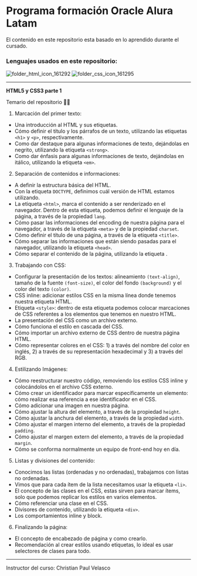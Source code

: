 # Programa formación Oracle Alura Latam
El contenido en este repositorio esta basado en lo aprendido durante el cursado.
### Lenguajes usados en este repositorio:

![folder_html_icon_161292](https://user-images.githubusercontent.com/54302061/210740978-009305c9-a826-482c-aecf-021e73b6666b.png)
![folder_css_icon_161295](https://user-images.githubusercontent.com/54302061/210741219-605a4888-68d2-496a-ac24-ae9b5c849741.png)

-----------

**HTML5 y CSS3 parte 1**

Temario del repositorio 👨‍💻

1. Marcación del primer texto:

- Una introducción al HTML y sus etiquetas. 
- Cómo definir el título y los párrafos de un texto, utilizando las etiquetas `<h1>` y `<p>`, respectivamente.
- Como dar destaque para algunas informaciones de texto, dejándolas en negrito, utilizando la etiqueta `<strong>`.
- Como dar énfasis para algunas informaciones de texto, dejándolas en itálico, utilizando la etiqueta `<em>`.


2. Separación de contenidos e informaciones:

- A definir la estructura básica del HTML.
- Con la etiqueta `DOCTYPE`, definimos cuál versión de HTML estamos utilizando. 
- La etiqueta `<html>`, marca el contenido a ser renderizado en el navegador. Dentro de esta etiqueta, podemos definir el lenguaje de la página, a través de la propiedad `lang`.
- Cómo pasar las informaciones del encoding de nuestra página para el navegador, a través de la etiqueta `<meta>` y de la propiedad `charset`.
- Cómo definir el título de una página, a través de la etiqueta `<title>`.
- Cómo separar las informaciones que están siendo pasadas para el navegador, utilizando la etiqueta `<head>`.
- Cómo separar el contenido de la página, utilizando la etiqueta <body>.


3. Trabajando con CSS:

- Configurar la presentación de los textos: alineamiento `(text-align)`, tamaño de la fuente `(font-size)`, el color del fondo `(background)` y el color del texto `(color)`. 
- CSS inline: adicionar estilos CSS en la misma línea donde tenemos nuestra etiqueta HTML.
- Etiqueta `<style>`: dentro de esta etiqueta podemos colocar marcaciones de CSS referentes a los elementos que tenemos en nuestro HTML.
- La presentación del CSS como un archivo externo.
- Cómo funciona el estilo en cascada del CSS.
- Cómo importar un archivo externo de CSS dentro de nuestra página HTML.
- Cómo representar colores en el CSS: 1) a través del nombre del color en inglés, 2) a través de su representación hexadecimal y 3) a través del RGB.


4. Estilizando Imágenes:

- Cómo reestructurar nuestro código, removiendo los estilos CSS inline y colocándolos en el archivo CSS externo.
- Cómo crear un identificador para marcar específicamente un elemento: cómo realizar esa referencia a ese identificador en el CSS.
- Cómo adicionar una imagen en nuestra página.
- Cómo ajustar la altura del elemento, a través de la propiedad `height`.
- Cómo ajustar la anchura del elemento, a través de la propiedad `width`.
- Cómo ajustar el margen interno del elemento, a través de la propiedad `padding`.
- Cómo ajustar el margen extern del elemento, a través de la propiedad `margin`.
- Cómo se conforma normalmente un equipo de front-end hoy en día.


5. Listas y divisiones del contenido:

- Conocimos las listas (ordenadas y no ordenadas), trabajamos con listas no ordenadas.
- Vimos que para cada ítem de la lista necesitamos usar la etiqueta `<li>`.
- El concepto de las clases en el CSS, estas sirven para marcar ítems, solo que podemos replicar los estilos en varios elementos. 
- Cómo referenciar una clase en el CSS.
- Divisores de contenido, utilizando la etiqueta `<div>`.
- Los comportamientos inline y block.


6. Finalizando la página:

- El concepto de encabezado de página y como crearlo.
- Recomendación al crear estilos usando etiquetas, lo ideal es usar selectores de clases para todo.


----------
Instructor del curso: Christian Paul Velasco
